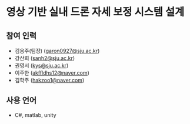 # 영상 기반 실내 드론 자세 보정 시스템 설계

## 참여 인력
- 김응주(팀장) (garon0927@sju.ac.kr)
- 강산희 (sanh2@sju.ac.kr)
- 권영서 (kys@sju.ac.kr)
- 이주한 (akffldhs12@naver.com)
- 김학주 (hakzoo1@naver.com)

## 사용 언어
- C#, matlab, unity
